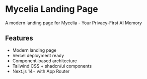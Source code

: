 # Mycelia Landing Page

A modern landing page for Mycelia - Your Privacy-First AI Memory

## Features
- Modern landing page
- Vercel deployment ready
- Component-based architecture
- Tailwind CSS + shadcn/ui components
- Next.js 14+ with App Router
